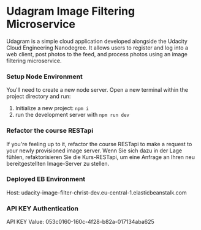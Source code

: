 # Udagram Image Filtering Microservice

Udagram is a simple cloud application developed alongside the Udacity Cloud Engineering Nanodegree. It allows users to register and log into a web client, post photos to the feed, and process photos using an image filtering microservice.

### Setup Node Environment

You'll need to create a new node server. Open a new terminal within the project directory and run:

1. Initialize a new project: `npm i`
2. run the development server with `npm run dev`

### Refactor the course RESTapi

If you're feeling up to it, refactor the course RESTapi to make a request to your newly provisioned image server.
Wenn Sie sich dazu in der Lage fühlen, refaktorisieren Sie die Kurs-RESTapi, um eine Anfrage an Ihren neu bereitgestellten Image-Server zu stellen.

### Deployed EB Environment
Host: udacity-image-filter-christ-dev.eu-central-1.elasticbeanstalk.com

### API KEY Authentication
API KEY Value: 053c0160-160c-4f28-b82a-017134aba625